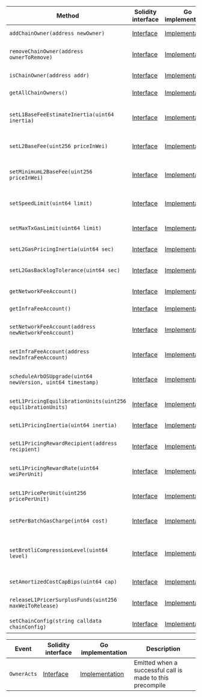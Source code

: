 <table>
    <thead>
      <tr>
        <th>Method</th>
        <th>Solidity interface</th>
        <th>Go implementation</th>
        <th>Description</th>
      </tr>
    </thead>
    <tbody>
      <tr>
            <td><code>addChainOwner(address newOwner)</code></td>
            <td><a href="https://github.com/OffchainLabs/nitro-contracts/blob/9a6bfad2363322099d399698751551ff044c7a72/src/precompiles/ArbOwner.sol#L16" target="_blank">Interface</a></td>
            <td><a href="https://github.com/OffchainLabs/nitro/blob/v2.2.5/precompiles/ArbOwner.go#L34" target="_blank">Implementation</a></td>
            <td>AddChainOwner adds account as a chain owner</td>
          </tr><tr>
            <td><code>removeChainOwner(address ownerToRemove)</code></td>
            <td><a href="https://github.com/OffchainLabs/nitro-contracts/blob/9a6bfad2363322099d399698751551ff044c7a72/src/precompiles/ArbOwner.sol#L19" target="_blank">Interface</a></td>
            <td><a href="https://github.com/OffchainLabs/nitro/blob/v2.2.5/precompiles/ArbOwner.go#L39" target="_blank">Implementation</a></td>
            <td>RemoveChainOwner removes account from the list of chain owners</td>
          </tr><tr>
            <td><code>isChainOwner(address addr)</code></td>
            <td><a href="https://github.com/OffchainLabs/nitro-contracts/blob/9a6bfad2363322099d399698751551ff044c7a72/src/precompiles/ArbOwner.sol#L22" target="_blank">Interface</a></td>
            <td><a href="https://github.com/OffchainLabs/nitro/blob/v2.2.5/precompiles/ArbOwner.go#L48" target="_blank">Implementation</a></td>
            <td>IsChainOwner checks if the account is a chain owner</td>
          </tr><tr>
            <td><code>getAllChainOwners()</code></td>
            <td><a href="https://github.com/OffchainLabs/nitro-contracts/blob/9a6bfad2363322099d399698751551ff044c7a72/src/precompiles/ArbOwner.sol#L25" target="_blank">Interface</a></td>
            <td><a href="https://github.com/OffchainLabs/nitro/blob/v2.2.5/precompiles/ArbOwner.go#L53" target="_blank">Implementation</a></td>
            <td>GetAllChainOwners retrieves the list of chain owners</td>
          </tr><tr>
            <td><code>setL1BaseFeeEstimateInertia(uint64 inertia)</code></td>
            <td><a href="https://github.com/OffchainLabs/nitro-contracts/blob/9a6bfad2363322099d399698751551ff044c7a72/src/precompiles/ArbOwner.sol#L28" target="_blank">Interface</a></td>
            <td><a href="https://github.com/OffchainLabs/nitro/blob/v2.2.5/precompiles/ArbOwner.go#L58" target="_blank">Implementation</a></td>
            <td>SetL1BaseFeeEstimateInertia sets how slowly ArbOS updates its estimate of the L1 basefee</td>
          </tr><tr>
            <td><code>setL2BaseFee(uint256 priceInWei)</code></td>
            <td><a href="https://github.com/OffchainLabs/nitro-contracts/blob/9a6bfad2363322099d399698751551ff044c7a72/src/precompiles/ArbOwner.sol#L31" target="_blank">Interface</a></td>
            <td><a href="https://github.com/OffchainLabs/nitro/blob/v2.2.5/precompiles/ArbOwner.go#L63" target="_blank">Implementation</a></td>
            <td>SetL2BaseFee sets the L2 gas price directly, bypassing the pool calculus</td>
          </tr><tr>
            <td><code>setMinimumL2BaseFee(uint256 priceInWei)</code></td>
            <td><a href="https://github.com/OffchainLabs/nitro-contracts/blob/9a6bfad2363322099d399698751551ff044c7a72/src/precompiles/ArbOwner.sol#L34" target="_blank">Interface</a></td>
            <td><a href="https://github.com/OffchainLabs/nitro/blob/v2.2.5/precompiles/ArbOwner.go#L68" target="_blank">Implementation</a></td>
            <td>SetMinimumL2BaseFee sets the minimum base fee needed for a transaction to succeed</td>
          </tr><tr>
            <td><code>setSpeedLimit(uint64 limit)</code></td>
            <td><a href="https://github.com/OffchainLabs/nitro-contracts/blob/9a6bfad2363322099d399698751551ff044c7a72/src/precompiles/ArbOwner.sol#L37" target="_blank">Interface</a></td>
            <td><a href="https://github.com/OffchainLabs/nitro/blob/v2.2.5/precompiles/ArbOwner.go#L73" target="_blank">Implementation</a></td>
            <td>SetSpeedLimit sets the computational speed limit for the chain</td>
          </tr><tr>
            <td><code>setMaxTxGasLimit(uint64 limit)</code></td>
            <td><a href="https://github.com/OffchainLabs/nitro-contracts/blob/9a6bfad2363322099d399698751551ff044c7a72/src/precompiles/ArbOwner.sol#L40" target="_blank">Interface</a></td>
            <td><a href="https://github.com/OffchainLabs/nitro/blob/v2.2.5/precompiles/ArbOwner.go#L78" target="_blank">Implementation</a></td>
            <td>SetMaxTxGasLimit sets the maximum size a tx (and block) can be</td>
          </tr><tr>
            <td><code>setL2GasPricingInertia(uint64 sec)</code></td>
            <td><a href="https://github.com/OffchainLabs/nitro-contracts/blob/9a6bfad2363322099d399698751551ff044c7a72/src/precompiles/ArbOwner.sol#L43" target="_blank">Interface</a></td>
            <td><a href="https://github.com/OffchainLabs/nitro/blob/v2.2.5/precompiles/ArbOwner.go#L83" target="_blank">Implementation</a></td>
            <td>SetL2GasPricingInertia sets the L2 gas pricing inertia</td>
          </tr><tr>
            <td><code>setL2GasBacklogTolerance(uint64 sec)</code></td>
            <td><a href="https://github.com/OffchainLabs/nitro-contracts/blob/9a6bfad2363322099d399698751551ff044c7a72/src/precompiles/ArbOwner.sol#L46" target="_blank">Interface</a></td>
            <td><a href="https://github.com/OffchainLabs/nitro/blob/v2.2.5/precompiles/ArbOwner.go#L88" target="_blank">Implementation</a></td>
            <td>SetL2GasBacklogTolerance sets the L2 gas backlog tolerance</td>
          </tr><tr>
            <td><code>getNetworkFeeAccount()</code></td>
            <td><a href="https://github.com/OffchainLabs/nitro-contracts/blob/9a6bfad2363322099d399698751551ff044c7a72/src/precompiles/ArbOwner.sol#L49" target="_blank">Interface</a></td>
            <td><a href="https://github.com/OffchainLabs/nitro/blob/v2.2.5/precompiles/ArbOwner.go#L93" target="_blank">Implementation</a></td>
            <td>GetNetworkFeeAccount gets the network fee collector</td>
          </tr><tr>
            <td><code>getInfraFeeAccount()</code></td>
            <td><a href="https://github.com/OffchainLabs/nitro-contracts/blob/9a6bfad2363322099d399698751551ff044c7a72/src/precompiles/ArbOwner.sol#L52" target="_blank">Interface</a></td>
            <td><a href="https://github.com/OffchainLabs/nitro/blob/v2.2.5/precompiles/ArbOwner.go#L98" target="_blank">Implementation</a></td>
            <td>GetInfraFeeAccount gets the infrastructure fee collector</td>
          </tr><tr>
            <td><code>setNetworkFeeAccount(address newNetworkFeeAccount)</code></td>
            <td><a href="https://github.com/OffchainLabs/nitro-contracts/blob/9a6bfad2363322099d399698751551ff044c7a72/src/precompiles/ArbOwner.sol#L55" target="_blank">Interface</a></td>
            <td><a href="https://github.com/OffchainLabs/nitro/blob/v2.2.5/precompiles/ArbOwner.go#L103" target="_blank">Implementation</a></td>
            <td>SetNetworkFeeAccount sets the network fee collector to the new network fee account</td>
          </tr><tr>
            <td><code>setInfraFeeAccount(address newInfraFeeAccount)</code></td>
            <td><a href="https://github.com/OffchainLabs/nitro-contracts/blob/9a6bfad2363322099d399698751551ff044c7a72/src/precompiles/ArbOwner.sol#L58" target="_blank">Interface</a></td>
            <td><a href="https://github.com/OffchainLabs/nitro/blob/v2.2.5/precompiles/ArbOwner.go#L108" target="_blank">Implementation</a></td>
            <td>SetInfraFeeAccount sets the infra fee collector to the new network fee account</td>
          </tr><tr>
            <td><code>scheduleArbOSUpgrade(uint64 newVersion, uint64 timestamp)</code></td>
            <td><a href="https://github.com/OffchainLabs/nitro-contracts/blob/9a6bfad2363322099d399698751551ff044c7a72/src/precompiles/ArbOwner.sol#L61" target="_blank">Interface</a></td>
            <td><a href="https://github.com/OffchainLabs/nitro/blob/v2.2.5/precompiles/ArbOwner.go#L113" target="_blank">Implementation</a></td>
            <td>ScheduleArbOSUpgrade to the requested version at the requested timestamp</td>
          </tr><tr>
            <td><code>setL1PricingEquilibrationUnits(uint256 equilibrationUnits)</code></td>
            <td><a href="https://github.com/OffchainLabs/nitro-contracts/blob/9a6bfad2363322099d399698751551ff044c7a72/src/precompiles/ArbOwner.sol#L64" target="_blank">Interface</a></td>
            <td><a href="https://github.com/OffchainLabs/nitro/blob/v2.2.5/precompiles/ArbOwner.go#L117" target="_blank">Implementation</a></td>
            <td>Sets equilibration units parameter for L1 price adjustment algorithm</td>
          </tr><tr>
            <td><code>setL1PricingInertia(uint64 inertia)</code></td>
            <td><a href="https://github.com/OffchainLabs/nitro-contracts/blob/9a6bfad2363322099d399698751551ff044c7a72/src/precompiles/ArbOwner.sol#L67" target="_blank">Interface</a></td>
            <td><a href="https://github.com/OffchainLabs/nitro/blob/v2.2.5/precompiles/ArbOwner.go#L121" target="_blank">Implementation</a></td>
            <td>Sets inertia parameter for L1 price adjustment algorithm</td>
          </tr><tr>
            <td><code>setL1PricingRewardRecipient(address recipient)</code></td>
            <td><a href="https://github.com/OffchainLabs/nitro-contracts/blob/9a6bfad2363322099d399698751551ff044c7a72/src/precompiles/ArbOwner.sol#L70" target="_blank">Interface</a></td>
            <td><a href="https://github.com/OffchainLabs/nitro/blob/v2.2.5/precompiles/ArbOwner.go#L125" target="_blank">Implementation</a></td>
            <td>Sets reward recipient address for L1 price adjustment algorithm</td>
          </tr><tr>
            <td><code>setL1PricingRewardRate(uint64 weiPerUnit)</code></td>
            <td><a href="https://github.com/OffchainLabs/nitro-contracts/blob/9a6bfad2363322099d399698751551ff044c7a72/src/precompiles/ArbOwner.sol#L73" target="_blank">Interface</a></td>
            <td><a href="https://github.com/OffchainLabs/nitro/blob/v2.2.5/precompiles/ArbOwner.go#L129" target="_blank">Implementation</a></td>
            <td>Sets reward amount for L1 price adjustment algorithm, in wei per unit</td>
          </tr><tr>
            <td><code>setL1PricePerUnit(uint256 pricePerUnit)</code></td>
            <td><a href="https://github.com/OffchainLabs/nitro-contracts/blob/9a6bfad2363322099d399698751551ff044c7a72/src/precompiles/ArbOwner.sol#L76" target="_blank">Interface</a></td>
            <td><a href="https://github.com/OffchainLabs/nitro/blob/v2.2.5/precompiles/ArbOwner.go#L133" target="_blank">Implementation</a></td>
            <td>Set how much ArbOS charges per L1 gas spent on transaction data.</td>
          </tr><tr>
            <td><code>setPerBatchGasCharge(int64 cost)</code></td>
            <td><a href="https://github.com/OffchainLabs/nitro-contracts/blob/9a6bfad2363322099d399698751551ff044c7a72/src/precompiles/ArbOwner.sol#L79" target="_blank">Interface</a></td>
            <td><a href="https://github.com/OffchainLabs/nitro/blob/v2.2.5/precompiles/ArbOwner.go#L137" target="_blank">Implementation</a></td>
            <td>Sets the base charge (in L1 gas) attributed to each data batch in the calldata pricer</td>
          </tr><tr>
            <td><code>setBrotliCompressionLevel(uint64 level)</code></td>
            <td><a href="https://github.com/OffchainLabs/nitro-contracts/blob/9a6bfad2363322099d399698751551ff044c7a72/src/precompiles/ArbOwner.sol#L85" target="_blank">Interface</a></td>
            <td><a href="https://github.com/OffchainLabs/nitro/blob/v2.2.5/precompiles/ArbOwner.go#L145" target="_blank">Implementation</a></td>
            <td>Sets the Brotli compression level used for fast compression (Available in ArbOS version 12 with default level as 1)</td>
          </tr><tr>
            <td><code>setAmortizedCostCapBips(uint64 cap)</code></td>
            <td><a href="https://github.com/OffchainLabs/nitro-contracts/blob/9a6bfad2363322099d399698751551ff044c7a72/src/precompiles/ArbOwner.sol#L88" target="_blank">Interface</a></td>
            <td><a href="https://github.com/OffchainLabs/nitro/blob/v2.2.5/precompiles/ArbOwner.go#L141" target="_blank">Implementation</a></td>
            <td>Sets the cost amortization cap in basis points</td>
          </tr><tr>
            <td><code>releaseL1PricerSurplusFunds(uint256 maxWeiToRelease)</code></td>
            <td><a href="https://github.com/OffchainLabs/nitro-contracts/blob/9a6bfad2363322099d399698751551ff044c7a72/src/precompiles/ArbOwner.sol#L91" target="_blank">Interface</a></td>
            <td><a href="https://github.com/OffchainLabs/nitro/blob/v2.2.5/precompiles/ArbOwner.go#L149" target="_blank">Implementation</a></td>
            <td>Releases surplus funds from L1PricerFundsPoolAddress for use</td>
          </tr><tr>
            <td><code>setChainConfig(string calldata chainConfig)</code></td>
            <td><a href="https://github.com/OffchainLabs/nitro-contracts/blob/9a6bfad2363322099d399698751551ff044c7a72/src/precompiles/ArbOwner.sol#L94" target="_blank">Interface</a></td>
            <td><a href="https://github.com/OffchainLabs/nitro/blob/v2.2.5/precompiles/ArbOwner.go#L169" target="_blank">Implementation</a></td>
            <td>Sets serialized chain config in ArbOS state</td>
          </tr>
    </tbody>
  </table><table>
      <thead>
        <tr>
          <th>Event</th>
          <th>Solidity interface</th>
          <th>Go implementation</th>
          <th>Description</th>
        </tr>
      </thead>
      <tbody>
        <tr>
              <td><code>OwnerActs</code></td>
              <td><a href="https://github.com/OffchainLabs/nitro-contracts/blob/9a6bfad2363322099d399698751551ff044c7a72/src/precompiles/ArbOwner.sol#L97" target="_blank">Interface</a></td>
              <td><a href="https://github.com/OffchainLabs/nitro/blob/v2.2.5/precompiles/ArbOwner.go#L0" target="_blank">Implementation</a></td>
              <td>Emitted when a successful call is made to this precompile</td>
            </tr>
      </tbody>
    </table>